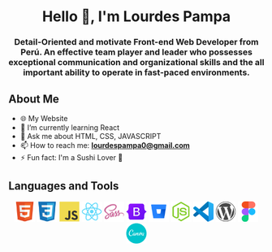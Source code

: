 <div id="header" align="center">
    <h1 align="center">Hello 🤗, I'm Lourdes Pampa </h1>
    <h3 align="center">Detail-Oriented and motivate Front-end Web Developer from Perú. An effective 
        team player and leader who possesses exceptional communication and organizational skills and
         the all important ability to operate in fast-paced environments.</h3>
</div>

## About Me
- 🌐 My Website
- 🌱 I’m currently learning React
- 💬 Ask me about HTML, CSS, JAVASCRIPT
- 📫 How to reach me: **lourdespampa0@gmail.com**
- ⚡ Fun fact: I'm a Sushi Lover 🍣

## Languages and Tools

<div align="center">
    <img src="https://github.com/devicons/devicon/blob/master/icons/html5/html5-original.svg" alt=""
    width="40px" height="40px">
    <img src="https://github.com/devicons/devicon/blob/master/icons/css3/css3-original.svg" alt=""
    width="40px" height="40px">
    <img src="https://github.com/devicons/devicon/blob/master/icons/javascript/javascript-original.svg" alt=""
    width="40px" height="40px">
    <img src="https://github.com/devicons/devicon/blob/master/icons/react/react-original.svg" alt=""
    width="40px" height="40px">
    <img src="https://github.com/devicons/devicon/blob/master/icons/sass/sass-original.svg" alt=""
    width="40px" height="40px">
    <img src="https://github.com/devicons/devicon/blob/master/icons/bootstrap/bootstrap-original.svg" alt=""
    width="40px" height="40px">
    <img src="https://github.com/devicons/devicon/blob/master/icons/bitbucket/bitbucket-original.svg" alt=""
    width="40px" height="40px">
    <img src="https://github.com/devicons/devicon/blob/master/icons/nodejs/nodejs-original.svg" alt=""
    width="40px" height="40px">
    <img src="https://github.com/devicons/devicon/blob/master/icons/vscode/vscode-original.svg" alt=""
    width="40px" height="40px">
    <img src="https://github.com/devicons/devicon/blob/master/icons/wordpress/wordpress-plain.svg" alt=""
    width="40px" height="40px">
    <img src="https://github.com/devicons/devicon/blob/master/icons/figma/figma-original.svg" alt=""
    width="40px" height="40px">
    <img src="https://github.com/devicons/devicon/blob/master/icons/canva/canva-original.svg" alt=""
    width="40px" height="40px">
</div>
